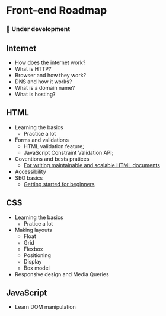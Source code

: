 # Front-end Roadmap
### 🚧 Under development

## Internet  
  - How does the internet work? 
  - What is HTTP? 
  - Browser and how they work? 
  - DNS and how it works? 
  - What is a domain name? 
  - What is hosting? 
 
## HTML
  - Learning the basics
    - Practice a lot
  - Forms and validations
    - HTML validation feature;
    - JavaScript Constraint Validation API;
  - Coventions and bests pratices
    - [For writing maintainable and scalable HTML documents](https://github.com/hail2u/html-best-practices)
  - Accessibility
  - SEO basics
    - [Getting started for beginners](https://developers.google.com/search/docs/beginner/get-started)

## CSS
  - Learning the basics
    - Pratice a lot
  - Making layouts
    - Float 
    - Grid 
    - Flexbox 
    - Positioning 
    - Display 
    - Box model 
  - Responsive design and Media Queries

## JavaScript 
- Learn DOM manipulation

